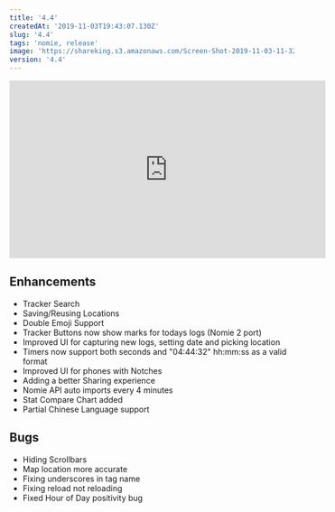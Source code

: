 ```yaml
---
title: '4.4'
createdAt: '2019-11-03T19:43:07.130Z'
slug: '4.4'
tags: 'nomie, release'
image: 'https://shareking.s3.amazonaws.com/Screen-Shot-2019-11-03-11-32-37.71.png'
version: '4.4'
---
```


<iframe width="560" height="315" src="https://www.youtube.com/embed/Lmpytrsj6mg" frameborder="0" allow="accelerometer; autoplay; encrypted-media; gyroscope; picture-in-picture" allowfullscreen></iframe>

## Enhancements

- Tracker Search
- Saving/Reusing Locations
- Double Emoji Support
- Tracker Buttons now show marks for todays logs (Nomie 2 port)
- Improved UI for capturing new logs, setting date and picking location
- Timers now support both seconds and "04:44:32" hh:mm:ss as a valid format
- Improved UI for phones with Notches
- Adding a better Sharing experience
- Nomie API auto imports every 4 minutes
- Stat Compare Chart added
- Partial Chinese Language support

## Bugs

- Hiding Scrollbars
- Map location more accurate
- Fixing underscores in tag name
- Fixing reload not reloading
- Fixed Hour of Day positivity bug

